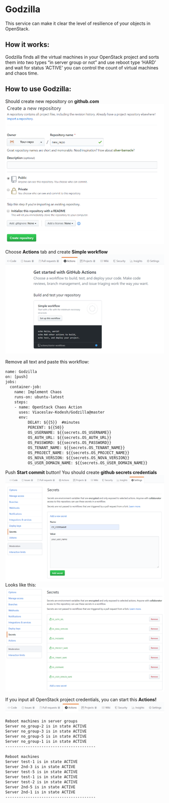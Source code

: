 
# Godzilla
This service can make it clear the level of resilience of your objects in OpenStack.

## How it works:
Godzilla finds all the virtual machines in your OpenStack project and sorts them into two types “in server group or not” and use reboot type ‘HARD’ and wait for status ‘ACTIVE’ you can control the count of virtual machines and chaos time.

## How to use Godzilla:
Should create new repository on **github.com**
![](img/p001.PNG) 

Choose **Actions** tab and create **Simple workflow**
![](img/p002.PNG)

Remove all text and paste this workflow:
```
name: Godzilla
on: [push]
jobs:
  container-job:
    name: Implement Chaos
    runs-on: ubuntu-latest
    steps:
    - name: OpenStack Chaos Action
      uses: Viaceslav-Kodesh/Godzilla@master
      env:
          DELAY: ${{5}}  #minutes
          PERCENT: ${{50}}
          OS_USERNAME: ${{secrets.OS_USERNAME}}
          OS_AUTH_URL: ${{secrets.OS_AUTH_URL}}
          OS_PASSWORD: ${{secrets.OS_PASSWORD}}
          OS_TENANT_NAME: ${{secrets.OS_TENANT_NAME}}
          OS_PROJECT_NAME: ${{secrets.OS_PROJECT_NAME}}
          OS_NOVA_VERSION: ${{secrets.OS_NOVA_VERSION}}
          OS_USER_DOMAIN_NAME: ${{secrets.OS_USER_DOMAIN_NAME}}
```
Push **Start commit** button!
You should create **github secrets credentials** 
![](img/p003.PNG)
Looks like this:
![](img/p004.PNG)

If you input all OpenStack project credentials, you can start this **Actions!**
![](img/p005.PNG)

```
Reboot machines in server groups
Server no_group-2 is in state ACTIVE
Server no_group-3 is in state ACTIVE
Server no_group-5 is in state ACTIVE
Server no_group-1 is in state ACTIVE
----------------------------------------

Reboot machines
Server test-1 is in state ACTIVE
Server 2nd-3 is in state ACTIVE
Server test-5 is in state ACTIVE
Server test-1 is in state ACTIVE
Server test-2 is in state ACTIVE
Server 2nd-5 is in state ACTIVE
Server 2nd-1 is in state ACTIVE
----------------------------------------
```
